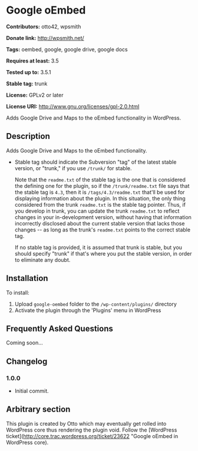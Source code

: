 # Google oEmbed #
**Contributors:** otto42, wpsmith  
**Donate link:** http://wpsmith.net/  
**Tags:** oembed, google, google drive, google docs  
**Requires at least:** 3.5  
**Tested up to:** 3.5.1  
**Stable tag:** trunk  
**License:** GPLv2 or later  
**License URI:** http://www.gnu.org/licenses/gpl-2.0.html  

Adds Google Drive and Maps to the oEmbed functionality in WordPress.

## Description ##

Adds Google Drive and Maps to the oEmbed functionality.

*   Stable tag should indicate the Subversion "tag" of the latest stable version, or "trunk," if you use `/trunk/` for
stable.

    Note that the `readme.txt` of the stable tag is the one that is considered the defining one for the plugin, so
if the `/trunk/readme.txt` file says that the stable tag is `4.3`, then it is `/tags/4.3/readme.txt` that'll be used
for displaying information about the plugin.  In this situation, the only thing considered from the trunk `readme.txt`
is the stable tag pointer.  Thus, if you develop in trunk, you can update the trunk `readme.txt` to reflect changes in
your in-development version, without having that information incorrectly disclosed about the current stable version
that lacks those changes -- as long as the trunk's `readme.txt` points to the correct stable tag.

    If no stable tag is provided, it is assumed that trunk is stable, but you should specify "trunk" if that's where
you put the stable version, in order to eliminate any doubt.

## Installation ##

To install:

1. Upload `google-oembed` folder to the `/wp-content/plugins/` directory
1. Activate the plugin through the 'Plugins' menu in WordPress


## Frequently Asked Questions ##

Coming soon...

## Changelog ##

### 1.0.0 ###
* Initial commit.

## Arbitrary section ##

This plugin is created by Otto which may eventually get rolled into WordPress core thus rendering the plugin void. Follow the [WordPress ticket](http://core.trac.wordpress.org/ticket/23622 "Google oEmbed in WordPress core).